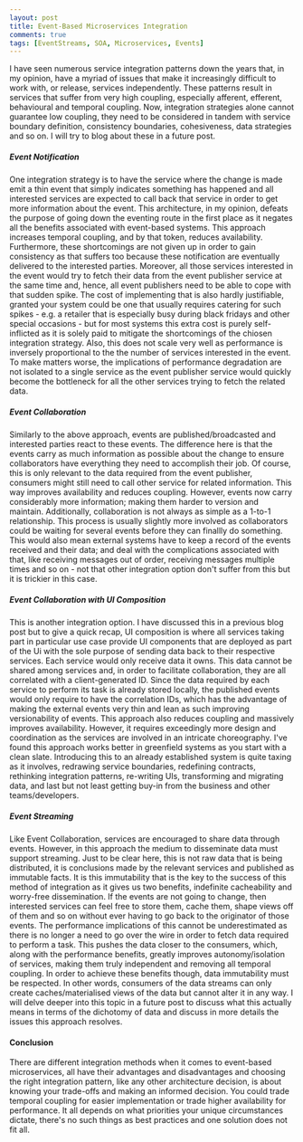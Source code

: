 ```yaml
---
layout: post
title: Event-Based Microservices Integration
comments: true
tags: [EventStreams, SOA, Microservices, Events]
---
```


I have seen numerous service integration patterns down the years that, in my opinion, have a myriad of issues that make it increasingly difficult to work with, or release, services independently. These patterns result in services that suffer from very high coupling, especially afferent, efferent, behavioural and temporal coupling. Now, integration strategies alone cannot guarantee low coupling, they need to be considered in tandem with service boundary definition, consistency boundaries, cohesiveness, data strategies and so on. I will try to blog about these in a future post. 

##### Event Notification
One integration strategy is to have the service where the change is made emit a thin event that simply indicates something has happened and all interested services are expected to call back that service in order to get more information about the event. This architecture, in my opinion, defeats the purpose of going down the eventing route in the first place as it negates all the benefits associated with event-based systems. This approach increases temporal coupling, and by that token, reduces availability. Furthermore, these shortcomings are not given up in order to gain consistency as that suffers too because these notification are eventually delivered to the interested parties. Moreover, all those services interested in the event would try to fetch their data from the event publisher service at the same time and, hence, all event publishers need to be able to cope with that sudden spike. The cost of implementing that is also hardly justifiable, granted your system could be one that usually requires catering for such spikes - e.g. a retailer that is especially busy during black fridays and other special occasions - but for most systems this extra cost is purely self-inflicted as it is solely paid to mitigate the shortcomings of the chiosen integration strategy. Also, this does not scale very well as performance is inversely proportional to the the number of services interested in the event. To make matters worse, the implications of performance degradation are not isolated to a single service as the event publisher service would quickly become the bottleneck for all the other services trying to fetch the related data. 


##### Event Collaboration 
Similarly to the above approach, events are published/broadcasted and interested parties react to these events. The difference here is that the events carry as much information as possible about the change to ensure collaborators have everything they need to accomplish their job. Of course, this is only relevant to the data required from the event publisher, consumers might still need to call other service for related information. This way improves availability and reduces coupling. However, events now carry considerably more information; making them harder to version and maintain. Additionally, collaboration is not always as simple as a 1-to-1 relationship. This process is usually slightly more involved as collaborators could be waiting for several events before they can finallly do something.  This would also mean external systems have to keep a record of the events received and their data; and deal with the complications associated with that, like receiving messages out of order, receiving messages multiple times and so on - not that other integration option don't suffer from this but it is trickier in this case.

##### Event Collaboration with UI Composition
This is another integration option. I have discussed this in a previous blog post but to give a quick recap, UI composition is where all services taking part in particular use case provide UI components that are deployed as part of the Ui with the sole purpose of sending data back to their respective services. Each service would only receive data it owns. This data cannot be shared among services and, in order to facilitate collaboration, they are all correlated with a client-generated ID. Since the data required by each service to perform its task is already stored locally, the published events would only require to have the correlation IDs, which has the advantage of making the external events very thin and lean as such improving versionability of events. This approach also reduces coupling and massively improves availability. However, it requires exceedingly more design and coordination as the services are involved in an intricate choreography. I've found this approach works better in greenfield systems as you start with a clean slate. Introducing this to an already established system is quite taxing as it involves, redrawing service boundaries, redefining contracts, rethinking integration patterns, re-writing UIs, transforming and migrating data, and last but not least getting buy-in from the business and other teams/developers. 

##### Event Streaming
Like Event Collaboration, services are encouraged to share data through events. However, in this approach the medium to disseminate data must support streaming. Just to be clear here, this is not raw data that is being distributed, it is conclusions made by the relevant services and published as immutable facts. It is this immutability that is the key to the success of this method of integration as it gives us two benefits, indefinite cacheability and worry-free dissemination. If the events are not going to change, then interested services can feel free to store them, cache them, shape views off of them and so on without ever having to go back to the originator of those events. The performance implications of this cannot be underestimated as there is no longer a need to go over the wire in order to fetch data required to perform a task. This pushes the data closer to the consumers, which, along with the performance benefits, greatly improves autonomy/isolation of services, making them truly independent and removing all temporal coupling. In order to achieve these benefits though, data immutability must be respected. In other words, consumers of the data streams can only create caches/materialised views of the data but cannot alter it in any way. I will delve deeper into this topic in a future post to discuss what this actually means in terms of the dichotomy of data and discuss in more details the issues this approach resolves.

#### Conclusion
There are different integration methods when it comes to event-based microservices, all have their advantages and disadvantages and choosing the right integration pattern, like any other architecture decision, is about knowing your trade-offs and making an informed decision. You could trade temporal coupling for easier implementation or trade higher availability for performance. It all depends on what priorities your unique circumstances dictate, there's no such things as best practices and one solution does not fit all.
